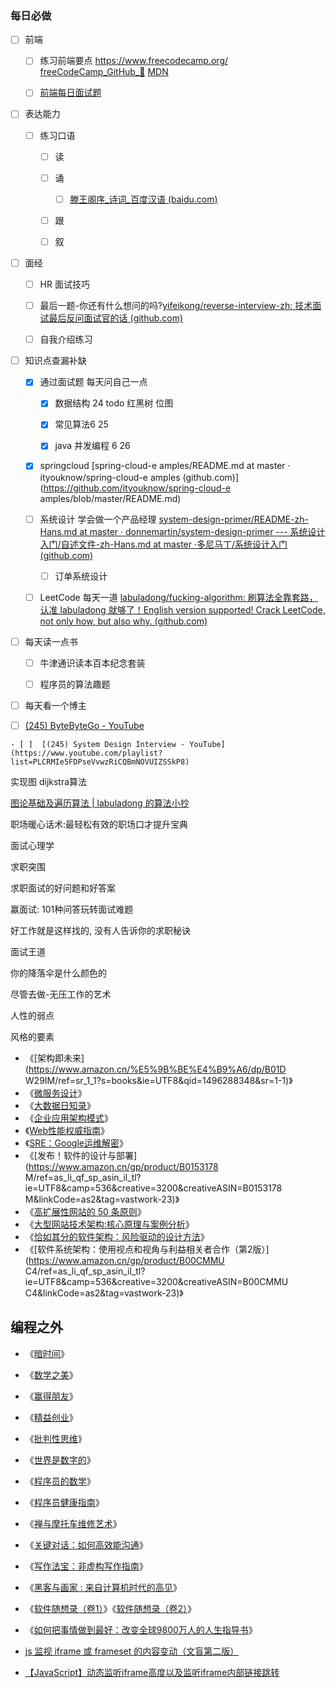 ### 每日必做

- [ ] 前端
  
  - [ ] 练习前端要点 https://www.freecodecamp.org/  [freeCodeCamp_GitHub_🍎](https://github.com/freeCodeCamp/freeCodeCamp/tree/main)    [MDN](https://developer.mozilla.org/en-US/docs/Web/CSS/column-count)
  
  - [ ] [前端每日面试题](https://github.com/haizlin/fe-interview/blob/master/category/history.md)

- [ ] 表达能力
  
  - [ ] 练习口语
    
    - [ ] 读
    
    - [ ] 诵
      
      - [ ] [滕王阁序_诗词_百度汉语 (baidu.com)](https://dict.baidu.com/shici/detail?pid=812645dae8cc493b89434f272f92a315)
    
    - [ ] 跟
    
    - [ ] 叙

- [ ] 面经
  
  - [ ] HR 面试技巧
  
  - [ ] 最后一题-你还有什么想问的吗?[yifeikong/reverse-interview-zh: 技术面试最后反问面试官的话 (github.com)](https://github.com/yifeikong/reverse-interview-zh)
  
  - [ ] 自我介绍练习

- [ ] 知识点查漏补缺
  
  - [x] 通过面试题 每天问自己一点
    
    - [x] 数据结构 24 todo 红黑树 位图
    
    - [x] 常见算法6 25
    
    - [x] java 并发编程 6 26
  
  - [x] springcloud [spring-cloud-e amples/README.md at master · ityouknow/spring-cloud-e amples (github.com)](https://github.com/ityouknow/spring-cloud-e amples/blob/master/README.md)
  
  - [ ] 系统设计 学会做一个产品经理 [system-design-primer/README-zh-Hans.md at master · donnemartin/system-design-primer --- 系统设计入门/自述文件-zh-Hans.md at master ·多尼马丁/系统设计入门 (github.com)](https://github.com/donnemartin/system-design-primer/blob/master/README-zh-Hans.md#%E7%B3%BB%E7%BB%9F%E8%AE%BE%E8%AE%A1%E4%B8%BB%E9%A2%98%E4%BB%8E%E8%BF%99%E9%87%8C%E5%BC%80%E5%A7%8B)
    
    - [ ] 订单系统设计
  
  - [ ] LeetCode 每天一道 [labuladong/fucking-algorithm: 刷算法全靠套路，认准 labuladong 就够了！English version supported! Crack LeetCode, not only how, but also why. (github.com)](https://github.com/labuladong/fucking-algorithm)

- [ ] 每天读一点书
  
  - [ ] 牛津通识读本百本纪念套装
  - [ ] 程序员的算法趣题



- [ ]  每天看一个博主
  
  - [ ]  [(245) ByteByteGo - YouTube](https://www.youtube.com/@ByteByteGo)
    
    - [ ]  [(245) System Design Interview - YouTube](https://www.youtube.com/playlist?list=PLCRMIe5FDPseVvwzRiCQBmNOVUIZSSkP8)



实现图 dijkstra算法



[图论基础及遍历算法 | labuladong 的算法小抄](https://labuladong.github.io/algo/di-yi-zhan-da78c/shou-ba-sh-03a72/tu-lun-ji--d55b2/)

职场暖心话术:最轻松有效的职场口才提升宝典

面试心理学

求职突围

求职面试的好问题和好答案

赢面试: 101种问答玩转面试难题

好工作就是这样找的, 没有人告诉你的求职秘诀

面试王道

你的降落伞是什么颜色的

尽管去做-无压工作的艺术

人性的弱点

风格的要素

- 《[架构即未来](https://www.amazon.cn/%E5%9B%BE%E4%B9%A6/dp/B01D W29IM/ref=sr_1_1?s=books&ie=UTF8&qid=1496288348&sr=1-1)》
- 《[微服务设计](https://www.amazon.cn/gp/product/B01ER75V6O/ref=as_li_qf_sp_asin_il_tl?ie=UTF8&camp=536&creative=3200&creativeASIN=B01ER75V6O&linkCode=as2&tag=vastwork-23)》
- 《[大数据日知录](https://www.amazon.cn/gp/product/B00NGW4EAG/ref=as_li_qf_sp_asin_il_tl?ie=UTF8&camp=536&creative=3200&creativeASIN=B00NGW4EAG&linkCode=as2&tag=vastwork-23)》
- 《[企业应用架构模式](https://www.amazon.cn/gp/product/B003LBSRDM/ref=as_li_qf_sp_asin_il_tl?ie=UTF8&camp=536&creative=3200&creativeASIN=B003LBSRDM&linkCode=as2&tag=vastwork-23)》
- 《[Web性能权威指南](https://www.amazon.cn/gp/product/B00JMKWHFU/ref=as_li_qf_sp_asin_il_tl?ie=UTF8&camp=536&creative=3200&creativeASIN=B00JMKWHFU&linkCode=as2&tag=vastwork-23)》
- 《[SRE：Google运维解密](https://www.amazon.cn/gp/product/B01M0EHQ43/ref=as_li_qf_sp_asin_il_tl?ie=UTF8&camp=536&creative=3200&creativeASIN=B01M0EHQ43&linkCode=as2&tag=vastwork-23)》
- 《[发布！软件的设计与部署](https://www.amazon.cn/gp/product/B0153178 M/ref=as_li_qf_sp_asin_il_tl?ie=UTF8&camp=536&creative=3200&creativeASIN=B0153178 M&linkCode=as2&tag=vastwork-23)》
- 《[高扩展性网站的 50 条原则](https://www.amazon.cn/gp/product/B01HZFHQQI/ref=as_li_qf_sp_asin_il_tl?ie=UTF8&camp=536&creative=3200&creativeASIN=B01HZFHQQI&linkCode=as2&tag=vastwork-23)》
- 《[大型网站技术架构:核心原理与案例分析](https://www.amazon.cn/gp/product/B00F3Z26G8/ref=as_li_qf_sp_asin_il_tl?ie=UTF8&camp=536&creative=3200&creativeASIN=B00F3Z26G8&linkCode=as2&tag=vastwork-23)》
- 《[恰如其分的软件架构：风险驱动的设计方法](https://www.amazon.cn/gp/product/B00EP6TGAU/ref=as_li_qf_sp_asin_il_tl?ie=UTF8&camp=536&creative=3200&creativeASIN=B00EP6TGAU&linkCode=as2&tag=vastwork-23)》
- 《[软件系统架构：使用视点和视角与利益相关者合作（第2版）](https://www.amazon.cn/gp/product/B00CMMU C4/ref=as_li_qf_sp_asin_il_tl?ie=UTF8&camp=536&creative=3200&creativeASIN=B00CMMU C4&linkCode=as2&tag=vastwork-23)》

## 编程之外

- 《[暗时间](https://www.amazon.cn/gp/product/B005DSK4W8/ref=as_li_qf_sp_asin_il_tl?ie=UTF8&camp=536&creative=3200&creativeASIN=B005DSK4W8&linkCode=as2&tag=vastwork-23)》

- 《[数学之美](https://www.amazon.cn/gp/product/B00P6OJ09C/ref=as_li_qf_sp_asin_il_tl?ie=UTF8&camp=536&creative=3200&creativeASIN=B00P6OJ09C&linkCode=as2&tag=vastwork-23)》

- 《[赢得朋友](https://www.amazon.cn/gp/product/B00ANY9KZE/ref=as_li_qf_sp_asin_il_tl?ie=UTF8&camp=536&creative=3200&creativeASIN=B00ANY9KZE&linkCode=as2&tag=vastwork-23)》

- 《[精益创业](https://www.amazon.cn/gp/product/B008MIFWJG/ref=as_li_qf_sp_asin_il_tl?ie=UTF8&camp=536&creative=3200&creativeASIN=B008MIFWJG&linkCode=as2&tag=vastwork-23)》

- 《[批判性思维](https://www.amazon.cn/gp/product/B00QPZARMA/ref=as_li_qf_sp_asin_il_tl?ie=UTF8&camp=536&creative=3200&creativeASIN=B00QPZARMA&linkCode=as2&tag=vastwork-23)》

- 《[世界是数字的](https://www.amazon.cn/gp/product/B00M2DKZNA/ref=as_li_qf_sp_asin_il_tl?ie=UTF8&camp=536&creative=3200&creativeASIN=B00M2DKZNA&linkCode=as2&tag=vastwork-23)》

- 《[程序员的数学](https://www.amazon.cn/gp/product/B00A4H3JJS/ref=as_li_qf_sp_asin_il_tl?ie=UTF8&camp=536&creative=3200&creativeASIN=B00A4H3JJS&linkCode=as2&tag=vastwork-23)》

- 《[程序员健康指南](https://www.amazon.cn/gp/product/B00N4LZ6RO/ref=as_li_qf_sp_asin_il_tl?ie=UTF8&camp=536&creative=3200&creativeASIN=B00N4LZ6RO&linkCode=as2&tag=vastwork-23)》

- 《[禅与摩托车维修艺术](https://www.amazon.cn/gp/product/B005O4PUFC/ref=as_li_qf_sp_asin_il_tl?ie=UTF8&camp=536&creative=3200&creativeASIN=B005O4PUFC&linkCode=as2&tag=vastwork-23)》

- 《[关键对话：如何高效能沟通](https://www.amazon.cn/gp/product/B0081M8TZ2/ref=as_li_qf_sp_asin_il_tl?ie=UTF8&camp=536&creative=3200&creativeASIN=B0081M8TZ2&linkCode=as2&tag=vastwork-23)》

- 《[写作法宝：非虚构写作指南](https://www.amazon.cn/gp/product/B00EY8JUBO/ref=as_li_qf_sp_asin_il_tl?ie=UTF8&camp=536&creative=3200&creativeASIN=B00EY8JUBO&linkCode=as2&tag=vastwork-23)》

- 《[黑客与画家 : 来自计算机时代的高见](https://www.amazon.cn/gp/product/B00G1ZT2C0/ref=as_li_qf_sp_asin_il_tl?ie=UTF8&camp=536&creative=3200&creativeASIN=B00G1ZT2C0&linkCode=as2&tag=vastwork-23)》

- 《[软件随想录（卷1）](https://www.amazon.cn/gp/product/B00WDTQU8M/ref=as_li_qf_sp_asin_il_tl?ie=UTF8&camp=536&creative=3200&creativeASIN=B00WDTQU8M&linkCode=as2&tag=vastwork-23)》《[软件随想录（卷2）](https://www.amazon.cn/gp/product/B00WFT32FY/ref=as_li_qf_sp_asin_il_tl?ie=UTF8&camp=536&creative=3200&creativeASIN=B00WFT32FY&linkCode=as2&tag=vastwork-23)》

- 《[如何把事情做到最好：改变全球9800万人的人生指导书](https://www.amazon.cn/gp/product/B00ICWNKT6/ref=as_li_qf_sp_asin_il_tl?ie=UTF8&camp=536&creative=3200&creativeASIN=B00ICWNKT6&linkCode=as2&tag=vastwork-23)》

- [js 监视 iframe 或 frameset 的内容变动（文盲第二版）](https://blog.csdn.net/superwfei/article/details/80454203)

- [【JavaScript】动态监听iframe高度以及监听iframe内部链接跳转](https://blog.csdn.net/haidong55/article/details/130947826#:~:text=%E7%9B%91%E5%90%ACiframe%E7%9A%84contenWindow%E7%9A%84%20DOMContentLoaded%20%E4%BA%8B%E4%BB%B6%20%28%E5%BD%93%E5%88%9D%E5%A7%8B%E7%9A%84%20HTML%20%E6%96%87%E6%A1%A3%E8%A2%AB%E5%AE%8C%E5%85%A8%E5%8A%A0%E8%BD%BD%E5%92%8C%E8%A7%A3%E6%9E%90%E5%AE%8C%E6%88%90%29,%E5%BD%93iframe%E7%9A%84contentWindow.document.readyState%20%E4%B8%BA%20interactive%20%EF%BC%88%E4%BB%A3%E8%A1%A8%E6%96%87%E6%A1%A3%E5%B7%B2%E8%A2%AB%E8%A7%A3%E6%9E%90%EF%BC%8C%E6%AD%A3%E5%9C%A8%E5%8A%A0%E8%BD%BD%E6%A0%B7%E5%BC%8F%E8%B5%84%E6%BA%90%E7%AD%89%E7%AD%89%EF%BC%89%E5%BC%80%E5%A7%8B%E7%9B%91%E5%90%AC%20observer.observe%20%28iframeEle.contentWindow.document%2C%20options%29%3B)